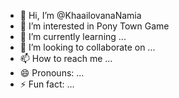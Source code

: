- 👋 Hi, I’m @KhaailovanaNamia
- 👀 I’m interested in Pony Town Game
- 🌱 I’m currently learning ...
- 💞️ I’m looking to collaborate on ...
- 📫 How to reach me ...
- 😄 Pronouns: ...
- ⚡ Fun fact: ...

<!---
KhaailovanaNamia/KhaailovanaNamia is a ✨ special ✨ repository because its `README.md` (this file) appears on your GitHub profile.
You can click the Preview link to take a look at your changes.
--->
